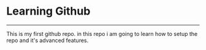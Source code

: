 # Learning Github

-----------------------------------------

This is my first github repo. in this repo i am going to learn how to setup the repo and it's advanced features.
